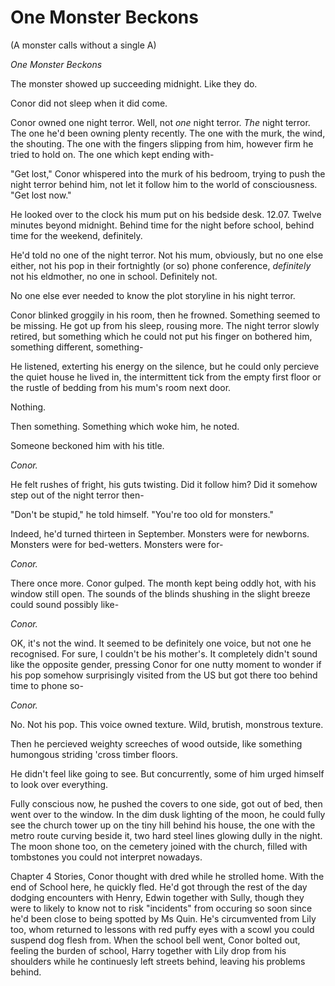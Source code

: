 # One Monster Beckons
(A monster calls without a single A)

*One Monster Beckons*

The monster showed up succeeding midnight. Like they do.


Conor did not sleep when it did come.

Conor owned one night terror. Well, not *one* night terror. *The* night terror. The one he'd been owning plenty recently. The one with the murk, the wind, the shouting. The one with the fingers slipping from him, however firm he tried to hold on. The one which kept ending with-

"Get lost," Conor whispered into the murk of his bedroom, trying to push the night terror behind him, not let it follow him to the world of consciousness. "Get lost now."

He looked over to the clock his mum put on his bedside desk. 12.07. Twelve minutes beyond midnight. Behind time for the night before school, behind time for the weekend, definitely.

He'd told no one of the night terror. Not his mum, obviously, but no one else either, not his pop in their fortnightly (or so) phone conference, *definitely* not his eldmother, no one in school. Definitely not.

No one else ever needed to know the plot storyline in his night terror.

Conor blinked groggily in his room, then he frowned. Something seemed to be missing. He got up from his sleep, rousing more. The night terror slowly retired, but something which he could not put his finger on bothered him, something different, something-

He listened, exterting his energy on the silence, but he could only percieve the quiet house he lived in, the intermittent tick from the empty first floor or the rustle of bedding from his mum's room next door.

Nothing.

Then something. Something which woke him, he noted.

Someone beckoned him with his title.

*Conor.*

He felt rushes of fright, his guts twisting. Did it follow him? Did it somehow step out of the night terror then-

"Don't be stupid," he told himself. "You're too old for monsters."

Indeed, he'd turned thirteen in September. Monsters were for newborns. Monsters were for bed-wetters. Monsters were for-

*Conor.*

There once more. Conor gulped. The month kept being oddly hot, with his window still open. The sounds of the blinds shushing in the slight breeze could sound possibly like-

*Conor.*

OK, it's not the wind. It seemed to be definitely one voice, but not one he recognised. For sure, I couldn't be his mother's. It completely didn't sound like the opposite gender, pressing Conor for one nutty moment to wonder if his pop somehow surprisingly visited from the US but got there too behind time to phone so-

*Conor.*

No. Not his pop. This voice owned texture. Wild, brutish, monstrous texture.

Then he percieved weighty screeches of wood outside, like something humongous striding 'cross timber floors.

He didn't feel like going to see. But concurrently, some of him urged himself to look over everything.

Fully conscious now, he pushed the covers to one side, got out of bed, then went over to the window. In the dim dusk lighting of the moon, he could fully see the church tower up on the tiny hill behind his house, the one with the metro route curving beside it, two hard steel lines glowing dully in the night. The moon shone too, on the cemetery joined with the church, filled with tombstones you could not interpret nowadays.

Chapter 4
Stories, Conor thought with dred while he strolled home. With the end of School here, he quickly fled. He'd got through the rest of the day dodging encounters with Henry, Edwin together with Sully, though they were to likely to know not to risk "incidents" from occuring so soon since he'd been close to being spotted by Ms Quin. He's circumvented from Lily too, whom returned to lessons with red puffy eyes with a scowl you could suspend dog flesh from. When the school bell went, Conor bolted out, feeling the burden of school, Harry together with Lily drop from his shoulders while he continuesly left streets behind, leaving his problems behind.
